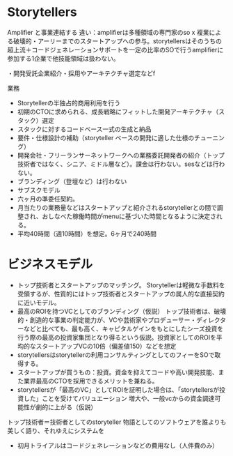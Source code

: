 # Storytellers
Amplifier と事業連結する
違い：amplifierは多種領域の専門家のso x 複業による破壊的・アーリーまでのスタートアップへの参与。storytellersはそのうちの超上流＋コードジェネレーションサポートを一定の比率のSOで行うamplifierに参加する1企業で他技能領域は扱わない。

・開発受託企業紹介・採用やアーキテクチャ選定などf

業務
* Storytellerの半独占的商用利用を行う
* 初期のCTOに求められる、成長戦略にフィットした開発アーキテクチャ（スタック）選定
* スタックに対するコードベース一式の生成と納品
* 要件・仕様設計の補助（storyteller ベースの開発に適した仕様のチューニング）
* 開発会社・フリーランサーネットワークへの業務委託開発者の紹介（トップ技術者ではなく、シニア、ミドル層など）。課金は行わない。sesなどは行わない。
* ブランディング（登壇など）は行わない
* サブスクモデル
* 六ヶ月の準委任契約。
* 月当たりの業務量などはスタートアップと紹介されるstorytellerとの間で調整され、おしなべた稼働時間がmenuに基づいた時間となるように決定される。
* 平均40時間（週10時間）を想定。6ヶ月で240時間


# ビジネスモデル
* トップ技術者とスタートアップのマッチング。
Storytellerは軽微な手数料を受領するが、性質的にはトップ技術者とスタートアップの属人的な直接契約に近いモデル。
* 最高のROIを持つVCとしてのブランディング（仮説）
トップ技術者は、破壊的・創造的な事業の判定能力が、VCや芸術家やプロデューサー・ディレクターなどと比べても、最も高く、キャピタルゲインをもとにしたシーズ投資を行う際の最高の投資家集団となり得るという仮説。投資家としてのROIを平均的なスタートアップVCの10倍（偏差値150）などを想定
* storytellersはstorytellerの利用コンサルティングとしてのフィーをSOで取得する。
* スタートアップが買うもの：投資。資金を抑えてコードや高い開発技能、また業界最高のCTOを採用できるメリットを兼ねる。
* storytellersが「最高のVC」としてROIを証明した場合は、「storytellersが投資した」ことを受けてバリュエーション 増大や、一般vcからの資金調達可能性が劇的に上がる（仮説）


トップ技術者＝技術者としてのstoryteller
物語としてのソフトウェアを誰よりも美しく語り、それゆえにシステムを
* 初月トライアルはコードジェネレーションなどの費用なし（人件費のみ）

